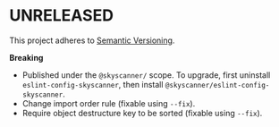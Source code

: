 # UNRELEASED

This project adheres to [Semantic Versioning](http://semver.org/).

**Breaking**

- Published under the `@skyscanner/` scope. To upgrade, first uninstall `eslint-config-skyscanner`, then install `@skyscanner/eslint-config-skyscanner`.
- Change import order rule (fixable using `--fix`).
- Require object destructure key to be sorted (fixable using `--fix`).
